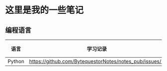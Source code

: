 # 这里是我的一些笔记

## 编程语言

| 语言   | 学习记录                                               | 注意 |
| ------ | ------------------------------------------------------ | ---- |
| Python | https://github.com/BytequestorNotes/notes_pub/issues/1 |      |

